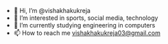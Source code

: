 - 👋 Hi, I’m @vishakhakukreja
- 👀 I’m interested in sports, social media, technology 
- 🌱 I’m currently studying engineering in computers
- 📫 How to reach me vishakhakukreja03@gmail.com

<!---
vishakhakukreja/vishakhakukreja is a ✨ special ✨ repository because its `README.md` (this file) appears on your GitHub profile.
You can click the Preview link to take a look at your changes.
--->
